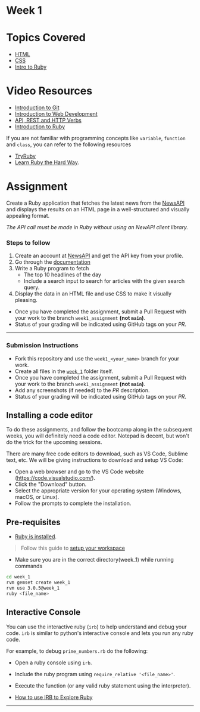 # Week 1
# Topics Covered
* [HTML](./HTML.md)
* [CSS](./CSS.md)
* [Intro to Ruby](./intro_to_ruby.md)

# Video Resources
* [Introduction to Git](https://youtu.be/VtQnFaybZ7g?si=YWhEbQS6jxu_TUbs)
* [Introduction to Web Development](https://youtu.be/BQ-j0mXhNL0?si=QD5g0tosG62chTjN)
* [API, REST and HTTP Verbs](https://youtu.be/shSa9-Y7HIQ?si=rIAK386PjPdbJnMI)
* [Introduction to Ruby](https://youtu.be/GQoQoJmmAuM?si=k7a_IZuEm0_7yIeE)

If you are not familiar with programming concepts like `variable`, `function` and `class`,
you can refer to the following resources
- [TryRuby](https://try.ruby-lang.org/)
- [Learn Ruby the Hard Way](https://learnrubythehardway.org/book/).

# Assignment 

Create a Ruby application that fetches the latest news from the [NewsAPI](https://newsapi.org/) and displays the results on an HTML page in a well-structured and visually appealing format.

*The API call must be made in Ruby without using an NewAPI client library.*

### Steps to follow

1. Create an account at [NewsAPI](https://newsapi.org/) and get the API key from your profile.  
2. Go through the [documentation](https://newsapi.org/docs)
3. Write a Ruby program to fetch 
    - The top 10 headlines of the day
    - Include a search input to search for articles with the given search query.
4. Display the data in an HTML file and use CSS to make it visually pleasing.


* Once you have completed the assignment, submit a Pull Request with your work to the branch `week1_assignment` **(not `main`)**.
* Status of your grading will be indicated using GitHub tags on your _PR_.

---

### Submission Instructions

* Fork this repository and use the `week1_<your_name>` branch for your work.
* Create all files in the [`week_1`](./) folder itself.
* Once you have completed the assignment, submit a Pull Request with your work to the branch `week1_assignment` **(not `main`)**.
* Add any screenshots (if needed) to the _PR_ description.
* Status of your grading will be indicated using GitHub tags on your _PR_.

## Installing a code editor

To do these assignments, and follow the bootcamp along in the subsequent weeks, you will definitely need a code editor. Notepad is decent, but won't do the trick for the upcoming sessions.

There are many free code editors to download, such as VS Code, Sublime text, etc. We will be giving instructions to download and setup VS Code:

- Open a web browser and go to the VS Code website (https://code.visualstudio.com/).
- Click the "Download" button.
- Select the appropriate version for your operating system (Windows, macOS, or Linux).
- Follow the prompts to complete the installation.

## Pre-requisites
- [Ruby is installed](../setup).

> Follow this guide to [setup your workspace](../setup)

- Make sure you are in the correct directory(week_1) while running commands
```bash
cd week_1
rvm gemset create week_1
rvm use 3.0.5@week_1
ruby <file_name>
```

## Interactive Console

You can use the interactive ruby (`irb`) to help understand and debug
your code. `irb` is similar to python's interactive console and lets you
run any ruby code.

For example, to debug `prime_numbers.rb` do the following:
- Open a ruby console using `irb`.
- Include the ruby program using `require_relative '<file_name>'`.
- Execute the function (or any valid ruby statement using the
  interpreter).

- [How to use IRB to Explore Ruby](https://www.digitalocean.com/community/tutorials/how-to-use-irb-to-explore-ruby)

---
